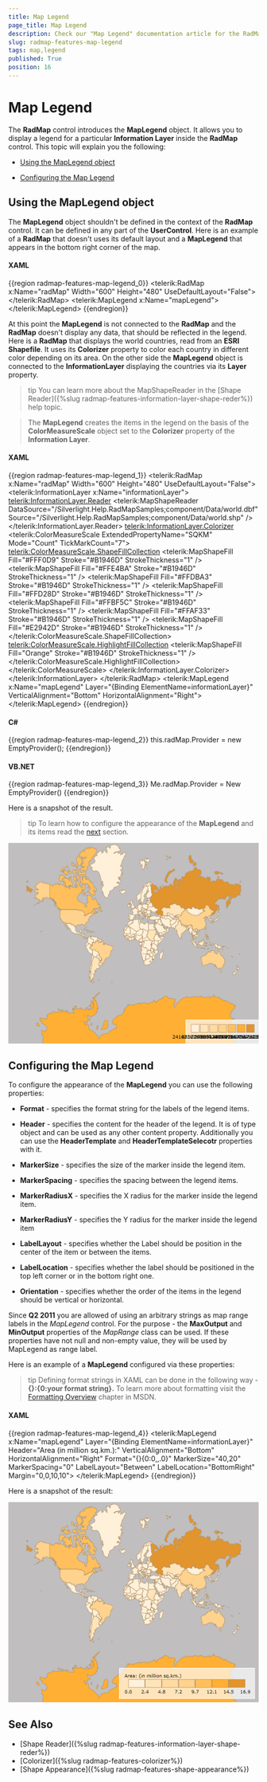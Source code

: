 ```yaml
---
title: Map Legend
page_title: Map Legend
description: Check our "Map Legend" documentation article for the RadMap WPF control.
slug: radmap-features-map-legend
tags: map,legend
published: True
position: 16
---
```


# Map Legend

The __RadMap__ control introduces the __MapLegend__ object. It allows you to display a legend for a particular __Information Layer__ inside the __RadMap__ control. This topic will explain you the following:

* [Using the MapLegend object](#using-the-maplegend-object)

* [Configuring the Map Legend](#configuring-the-map-legend)

## Using the MapLegend object

The __MapLegend__ object shouldn't be defined in the context of the __RadMap__ control. It can be defined in any part of the __UserControl__. Here is an example of a __RadMap__ that doesn't uses its default layout and a __MapLegend__ that appears in the bottom right corner of the map.

#### __XAML__
{{region radmap-features-map-legend_0}}
	<telerik:RadMap x:Name="radMap"
	                Width="600"
	                Height="480"
	                UseDefaultLayout="False">
	</telerik:RadMap>
	<telerik:MapLegend x:Name="mapLegend">
	</telerik:MapLegend>
{{endregion}}

At this point the __MapLegend__ is not connected to the __RadMap__ and the __RadMap__ doesn't display any data, that should be reflected in the legend. Here is a __RadMap__ that displays the world countries, read from an __ESRI Shapefile__. It uses its __Colorizer__ property to color each country in different color depending on its area. On the other side the __MapLegend__ object is connected to the __InformationLayer__ displaying the countries via its __Layer__ property.

>tip You can learn more about the MapShapeReader in the [Shape Reader]({%slug radmap-features-information-layer-shape-reder%}) help topic.

>The __MapLegend__ creates the items in the legend on the basis of the __ColorMeasureScale__ object set to the __Colorizer__ property of the __Information Layer__.

#### __XAML__
{{region radmap-features-map-legend_1}}
	<telerik:RadMap x:Name="radMap"
	                Width="600"
	                Height="480"
	                UseDefaultLayout="False">
	    <telerik:InformationLayer x:Name="informationLayer">
	        <telerik:InformationLayer.Reader>
	            <telerik:MapShapeReader DataSource="/Silverlight.Help.RadMapSamples;component/Data/world.dbf"
	                                    Source="/Silverlight.Help.RadMapSamples;component/Data/world.shp" />
	        </telerik:InformationLayer.Reader>
	        <telerik:InformationLayer.Colorizer>
	            <telerik:ColorMeasureScale ExtendedPropertyName="SQKM"
	                                        Mode="Count"
	                                        TickMarkCount="7">
	                <telerik:ColorMeasureScale.ShapeFillCollection>
	                    <telerik:MapShapeFill Fill="#FFF0D9"
	                                            Stroke="#B1946D"
	                                            StrokeThickness="1" />
	                    <telerik:MapShapeFill Fill="#FFE4BA"
	                                            Stroke="#B1946D"
	                                            StrokeThickness="1" />
	                    <telerik:MapShapeFill Fill="#FFDBA3"
	                                            Stroke="#B1946D"
	                                            StrokeThickness="1" />
	                    <telerik:MapShapeFill Fill="#FFD28D"
	                                            Stroke="#B1946D"
	                                            StrokeThickness="1" />
	                    <telerik:MapShapeFill Fill="#FFBF5C"
	                                            Stroke="#B1946D"
	                                            StrokeThickness="1" />
	                    <telerik:MapShapeFill Fill="#FFAF33"
	                                            Stroke="#B1946D"
	                                            StrokeThickness="1" />
	                    <telerik:MapShapeFill Fill="#E2942D"
	                                            Stroke="#B1946D"
	                                            StrokeThickness="1" />
	                </telerik:ColorMeasureScale.ShapeFillCollection>
	                <telerik:ColorMeasureScale.HighlightFillCollection>
	                    <telerik:MapShapeFill Fill="Orange"
	                                            Stroke="#B1946D"
	                                            StrokeThickness="1" />
	                </telerik:ColorMeasureScale.HighlightFillCollection>
	            </telerik:ColorMeasureScale>
	        </telerik:InformationLayer.Colorizer>
	    </telerik:InformationLayer>
	</telerik:RadMap>
	<telerik:MapLegend x:Name="mapLegend"
	                    Layer="{Binding ElementName=informationLayer}"
	                    VerticalAlignment="Bottom"
	                    HorizontalAlignment="Right">
	</telerik:MapLegend>
{{endregion}}

#### __C#__
{{region radmap-features-map-legend_2}}
	this.radMap.Provider = new EmptyProvider();
{{endregion}}

#### __VB.NET__
{{region radmap-features-map-legend_3}}
	Me.radMap.Provider = New EmptyProvider()
{{endregion}}

Here is a snapshot of the result.

>tip To learn how to configure the appearance of the __MapLegend__ and its items read the [next](#configuring-the-map-legend) section.

![](images/RadMap_Features_MapLegend_01.png)

## Configuring the Map Legend

To configure the appearance of the __MapLegend__ you can use the following properties:

* __Format__ - specifies the format string for the labels of the legend items. 

* __Header__ - specifies the content for the header of the legend. It is of type object and can be used as any other content property. Additionally you can use the __HeaderTemplate__ and __HeaderTemplateSelecotr__ properties with it. 

* __MarkerSize__ - specifies the size of the marker inside the legend item. 

* __MarkerSpacing__ - specifies the spacing between the legend items. 

* __MarkerRadiusX__ - specifies the X radius for the marker inside the legend item. 

* __MarkerRadiusY__ - specifies the Y radius for the marker inside the legend item 

* __LabelLayout__ - specifies whether the Label should be position in the center of the item or between the items. 

* __LabelLocation__ - specifies whether the label should be positioned in the top left corner or in the bottom right one.

* __Orientation__ - specifies whether the order of the items in the legend should be vertical or horizontal.

Since __Q2 2011__ you are allowed of using an arbitrary strings as map range labels in the *MapLegend* control. For the purpose - the __MaxOutput__ and __MinOutput__ properties of the *MapRange* class can be used. If these properties have not null and non-empty value, they will be used by MapLegend as range label.

Here is an example of a __MapLegend__ configured via these properties:

>tip Defining format strings in XAML can be done in the following way - __{}:{0:your format string}.__ To learn more about formatting visit the [Formatting Overview](http://msdn.microsoft.com/en-us/library/26etazsy.aspx) chapter in MSDN.

#### __XAML__
{{region radmap-features-map-legend_4}}
	<telerik:MapLegend x:Name="mapLegend"
	                    Layer="{Binding ElementName=informationLayer}"
	                    Header="Area (in million sq.km.):"
	                    VerticalAlignment="Bottom"
	                    HorizontalAlignment="Right"
	                    Format="{}{0:0,,.0}"
	                    MarkerSize="40,20"
	                    MarkerSpacing="0"
	                    LabelLayout="Between"
	                    LabelLocation="BottomRight"
	                    Margin="0,0,10,10">
	</telerik:MapLegend>
{{endregion}}

Here is a snapshot of the result:

![](images/RadMap_Features_MapLegend_02.png)

## See Also
 * [Shape Reader]({%slug radmap-features-information-layer-shape-reder%})
 * [Colorizer]({%slug radmap-features-colorizer%})
 * [Shape Appearance]({%slug radmap-features-shape-appearance%})